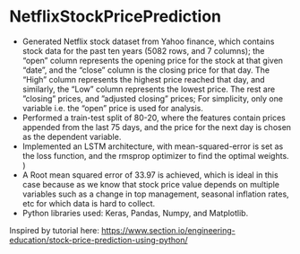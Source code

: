 # NetflixStockPricePrediction

- Generated Netflix stock dataset from Yahoo finance, which contains stock data for the past ten years (5082 rows, and 7
columns); the “open” column represents the opening price for the stock at that given “date”, and the “close” column is
the closing price for that day. The “High” column represents the highest price reached that day, and similarly, the “Low”
column represents the lowest price. The rest are ”closing” prices, and ”adjusted closing” prices; For simplicity, only one
variable i.e. the “open” price is used for analysis.
- Performed a train-test split of 80-20, where the features contain prices appended from the last 75 days, and the price for
the next day is chosen as the dependent variable.
- Implemented an LSTM architecture, with mean-squared-error is set as the loss function, and the rmsprop optimizer to
find the optimal weights. )
- A Root mean squared error of 33.97 is achieved, which is ideal in this case because as we know that stock price value
depends on multiple variables such as a change in top management, seasonal inflation rates, etc for which data is hard to
collect.
- Python libraries used: Keras, Pandas, Numpy, and Matplotlib.

Inspired by tutorial here: https://www.section.io/engineering-education/stock-price-prediction-using-python/

